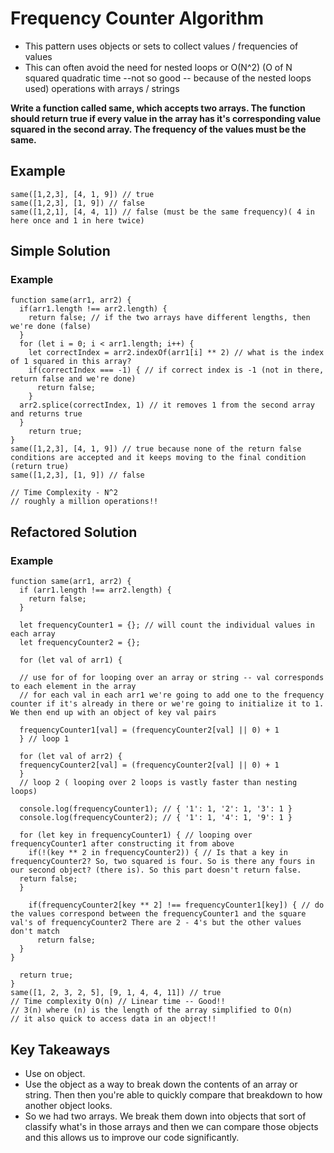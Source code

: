 # Frequency Counter Algorithm

* This pattern uses objects or sets to collect values / frequencies of values
* This can often avoid the need for nested loops or O(N^2) (O of N squared quadratic time --not so good -- because of the nested loops used) operations with arrays / strings

**Write a function called same, which accepts two arrays. The function should return true if every value in the array has it's corresponding value squared in the second array. The frequency of the values must be the same.**

## Example

    same([1,2,3], [4, 1, 9]) // true
    same([1,2,3], [1, 9]) // false
    same([1,2,1], [4, 4, 1]) // false (must be the same frequency)( 4 in here once and 1 in here twice)

## Simple Solution

### Example

    function same(arr1, arr2) {
      if(arr1.length !== arr2.length) {
        return false; // if the two arrays have different lengths, then we're done (false)
      }
      for (let i = 0; i < arr1.length; i++) {
        let correctIndex = arr2.indexOf(arr1[i] ** 2) // what is the index of 1 squared in this array?
        if(correctIndex === -1) { // if correct index is -1 (not in there, return false and we're done)
          return false;
        }
      arr2.splice(correctIndex, 1) // it removes 1 from the second array and returns true
      }
        return true;
    }
    same([1,2,3], [4, 1, 9]) // true because none of the return false conditions are accepted and it keeps moving to the final condition (return true)
    same([1,2,3], [1, 9]) // false

    // Time Complexity - N^2
    // roughly a million operations!!


## Refactored Solution

### Example

    function same(arr1, arr2) {
      if (arr1.length !== arr2.length) {
        return false;
      }

      let frequencyCounter1 = {}; // will count the individual values in each array
      let frequencyCounter2 = {};

      for (let val of arr1) {

      // use for of for looping over an array or string -- val corresponds to each element in the array
      // for each val in each arr1 we're going to add one to the frequency counter if it's already in there or we're going to initialize it to 1. We then end up with an object of key val pairs

      frequencyCounter1[val] = (frequencyCounter2[val] || 0) + 1
      } // loop 1

      for (let val of arr2) {
      frequencyCounter2[val] = (frequencyCounter2[val] || 0) + 1
      }
      // loop 2 ( looping over 2 loops is vastly faster than nesting loops)

      console.log(frequencyCounter1); // { '1': 1, '2': 1, '3': 1 }
      console.log(frequencyCounter2); // { '1': 1, '4': 1, '9': 1 }

      for (let key in frequencyCounter1) { // looping over frequencyCounter1 after constructing it from above
        if(!(key ** 2 in frequencyCounter2)) { // Is that a key in frequencyCounter2? So, two squared is four. So is there any fours in our second object? (there is). So this part doesn't return false.
      return false;
      }

        if(frequencyCounter2[key ** 2] !== frequencyCounter1[key]) { // do the values correspond between the frequencyCounter1 and the square val's of frequencyCounter2 There are 2 - 4's but the other values don't match
          return false;
      }
    }

      return true;
    }
    same([1, 2, 3, 2, 5], [9, 1, 4, 4, 11]) // true
    // Time complexity O(n) // Linear time -- Good!!
    // 3(n) where (n) is the length of the array simplified to O(n)
    // it also quick to access data in an object!!

## Key Takeaways

* Use on object.
* Use the object as a way to break down the contents of an array or string. Then then you're able to quickly compare that breakdown to how another object looks.
* So we had two arrays. We break them down into objects that sort of classify what's in those arrays and then we can compare those objects and this allows us to improve our code significantly.